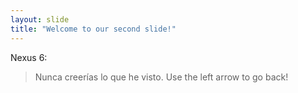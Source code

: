 ```yaml
---
layout: slide
title: "Welcome to our second slide!"
---
```

Nexus 6:
> Nunca creerías lo que he visto.
Use the left arrow to go back!
